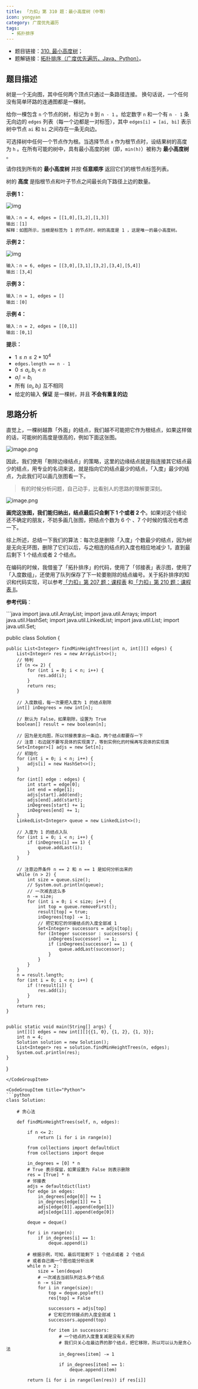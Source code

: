 ```yaml
---
title: 「力扣」第 310 题：最小高度树（中等）
icon: yongyan
category: 广度优先遍历
tags:
  - 拓扑排序
---
```


- 题目链接：[310. 最小高度树](https://leetcode-cn.com/problems/minimum-height-trees/)；
- 题解链接：[拓扑排序（广度优先遍历，Java、Python）](https://leetcode-cn.com/problems/minimum-height-trees/solution/tan-xin-fa-gen-ju-tuo-bu-pai-xu-de-si-lu-python-da/)。

## 题目描述

树是一个无向图，其中任何两个顶点只通过一条路径连接。 换句话说，一个任何没有简单环路的连通图都是一棵树。

给你一棵包含 `n` 个节点的树，标记为 `0` 到 `n - 1` 。给定数字 `n` 和一个有 `n - 1` 条无向边的 `edges` 列表（每一个边都是一对标签），其中 `edges[i] = [ai, bi]` 表示树中节点 `ai` 和 `bi` 之间存在一条无向边。

可选择树中任何一个节点作为根。当选择节点 `x` 作为根节点时，设结果树的高度为 `h` 。在所有可能的树中，具有最小高度的树（即，`min(h)`）被称为 **最小高度树** 。

请你找到所有的 **最小高度树** 并按 **任意顺序** 返回它们的根节点标签列表。

树的 **高度** 是指根节点和叶子节点之间最长向下路径上边的数量。

**示例 1：**

![img](https://assets.leetcode.com/uploads/2020/09/01/e1.jpg)

```
输入：n = 4, edges = [[1,0],[1,2],[1,3]]
输出：[1]
解释：如图所示，当根是标签为 1 的节点时，树的高度是 1 ，这是唯一的最小高度树。
```

**示例 2：**

![img](https://assets.leetcode.com/uploads/2020/09/01/e2.jpg)

```
输入：n = 6, edges = [[3,0],[3,1],[3,2],[3,4],[5,4]]
输出：[3,4]
```

**示例 3：**

```
输入：n = 1, edges = []
输出：[0]
```

**示例 4：**

```
输入：n = 2, edges = [[0,1]]
输出：[0,1]
```

**提示：**

- $1 \le n \le 2 * 10^4$
- `edges.length == n - 1`
- $0 \le a_i, b_i < n$
- $a_i != b_i$
- 所有 $(a_i, b_i)$ 互不相同
- 给定的输入 **保证** 是一棵树，并且 **不会有重复的边**

## 思路分析

直觉上，一棵树越靠「外面」的结点，我们越不可能把它作为根结点，如果这样做的话，可能树的高度是很高的，例如下面这张图。

![image.png](https://tva1.sinaimg.cn/large/008i3skNgy1gxrxg8gxyej31400a0my2.jpg)

因此，我们使用「剔除边缘结点」的策略，这里的边缘结点就是指连接其它结点最少的结点，用专业的名词来说，就是指向它的结点最少的结点，「入度」最少的结点，为此我们可以画几张图看一下。

> 有的时候分析问题，自己动手，比看别人的思路的理解要深刻。

![image.png](https://tva1.sinaimg.cn/large/008i3skNgy1gxrxgdh2r6j30su0zc42t.jpg)

**画完这张图，我们能归纳出，结点最后只会剩下 1 个或者 2 个**。如果对这个结论还不确定的朋友，不妨多画几张图，把结点个数为 6 个 、7 个时候的情况也考虑一下。

综上所述，总结一下我们的算法：每次总是删除「入度」个数最少的结点，因为树是无向无环图，删除了它们以后，与之相连的结点的入度也相应地减少 1，直到最后剩下 1 个结点或者 2 个结点。

在编码的时候，我借鉴了「拓扑排序」的代码，使用了「邻接表」表示图，使用了「入度数组」，还使用了队列保存了下一轮要剔除的结点编号。关于拓扑排序的知识和代码实现，可以参考[「力扣」第 207 题：课程表](https://leetcode-cn.com/problems/course-schedule/) 和[「力扣」第 210 题：课程表 II](https://leetcode-cn.com/problems/course-schedule-ii/)。

**参考代码**：

<CodeGroup>
<CodeGroupItem title="Java">
```java
import java.util.ArrayList;
import java.util.Arrays;
import java.util.HashSet;
import java.util.LinkedList;
import java.util.List;
import java.util.Set;

public class Solution {

    public List<Integer> findMinHeightTrees(int n, int[][] edges) {
        List<Integer> res = new ArrayList<>();
        // 特判
        if (n <= 2) {
            for (int i = 0; i < n; i++) {
                res.add(i);
            }
            return res;
        }

        // 入度数组，每一次要把入度为 1 的结点剔除
        int[] inDegrees = new int[n];

        // 默认为 False，如果剔除，设置为 True
        boolean[] result = new boolean[n];

        // 因为是无向图，所以邻接表拿出一条边，两个结点都要存一下
        // 注意：右边就不要写具体的实现类了，等到实例化的时候再写具体的实现类
        Set<Integer>[] adjs = new Set[n];
        // 初始化
        for (int i = 0; i < n; i++) {
            adjs[i] = new HashSet<>();
        }

        for (int[] edge : edges) {
            int start = edge[0];
            int end = edge[1];
            adjs[start].add(end);
            adjs[end].add(start);
            inDegrees[start] += 1;
            inDegrees[end] += 1;
        }
        LinkedList<Integer> queue = new LinkedList<>();

        // 入度为 1 的结点入队
        for (int i = 0; i < n; i++) {
            if (inDegrees[i] == 1) {
                queue.addLast(i);
            }
        }

        // 注意边界条件 n == 2 和 n == 1 是如何分析出来的
        while (n > 2) {
            int size = queue.size();
            // System.out.println(queue);
            // 一次减去这么多
            n -= size;
            for (int i = 0; i < size; i++) {
                int top = queue.removeFirst();
                result[top] = true;
                inDegrees[top] -= 1;
                // 把它和它的邻接结点的入度全部减 1
                Set<Integer> successors = adjs[top];
                for (Integer successor : successors) {
                    inDegrees[successor] -= 1;
                    if (inDegrees[successor] == 1) {
                        queue.addLast(successor);
                    }
                }
            }
        }
        n = result.length;
        for (int i = 0; i < n; i++) {
            if (!result[i]) {
                res.add(i);
            }
        }
        return res;
    }


    public static void main(String[] args) {
        int[][] edges = new int[][]{{1, 0}, {1, 2}, {1, 3}};
        int n = 4;
        Solution solution = new Solution();
        List<Integer> res = solution.findMinHeightTrees(n, edges);
        System.out.println(res);
    }

}

````
</CodeGroupItem>

<CodeGroupItem title="Python">
```python
class Solution:

    # 贪心法

    def findMinHeightTrees(self, n, edges):

        if n <= 2:
            return [i for i in range(n)]

        from collections import defaultdict
        from collections import deque

        in_degrees = [0] * n
        # True 表示保留，如果设置为 False 则表示删除
        res = [True] * n
        # 邻接表
        adjs = defaultdict(list)
        for edge in edges:
            in_degrees[edge[0]] += 1
            in_degrees[edge[1]] += 1
            adjs[edge[0]].append(edge[1])
            adjs[edge[1]].append(edge[0])

        deque = deque()

        for i in range(n):
            if in_degrees[i] == 1:
                deque.append(i)

        # 根据示例，可知，最后可能剩下 1 个结点或者 2 个结点
        # 或者自己画一个图也能分析出来
        while n > 2:
            size = len(deque)
            # 一次减去当前队列这么多个结点
            n -= size
            for i in range(size):
                top = deque.popleft()
                res[top] = False

                successors = adjs[top]
                # 它和它的邻接点的入度全部减 1
                successors.append(top)

                for item in successors:
                    # 一个结点的入度重复减是没有关系的
                    # 我们只关心在最边界的那个结点，把它移除，所以可以认为是贪心法
                    in_degrees[item] -= 1

                    if in_degrees[item] == 1:
                        deque.append(item)

        return [i for i in range(len(res)) if res[i]]
````

</CodeGroupItem>
</CodeGroup>
